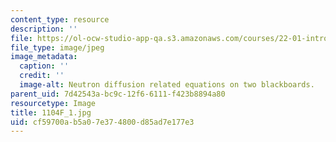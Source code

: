```yaml
---
content_type: resource
description: ''
file: https://ol-ocw-studio-app-qa.s3.amazonaws.com/courses/22-01-introduction-to-nuclear-engineering-and-ionizing-radiation-fall-2016/cf59700ab5a07e374800d85ad7e177e3_1104F_1.jpg
file_type: image/jpeg
image_metadata:
  caption: ''
  credit: ''
  image-alt: Neutron diffusion related equations on two blackboards.
parent_uid: 7d42543a-bc9c-12f6-6111-f423b8894a80
resourcetype: Image
title: 1104F_1.jpg
uid: cf59700a-b5a0-7e37-4800-d85ad7e177e3
---
```

